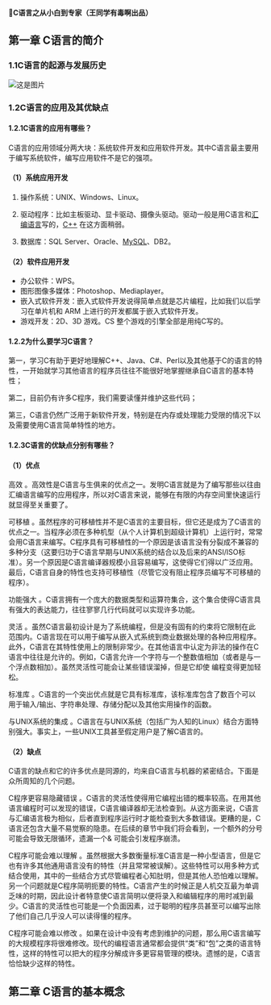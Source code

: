 👀**C语言之从小白到专家（王同学有毒啊出品）**

## 第一章 C语言的简介

### 1.1C语言的起源与发展历史


![这是图片](https://lh1.hetaousercontent.com/img/ea2621f95eac0568.jpg?thumbnail=true)
### 1.2C语言的应用及其优缺点

#### 1.2.1C语言的应用有哪些？

C语言的应用领域分两大块：系统软件开发和应用软件开发。其中C语言最主要用于编写系统软件，编写应用软件不是它的强项。

#### （1）系统应用开发

1. 操作系统：UNIX、Windows、Linux。

2. 驱动程序：比如主板驱动、显卡驱动、摄像头驱动。驱动一般是用C语言和[汇编语言](http://c.biancheng.net/asm/)写的，[C++](http://c.biancheng.net/cplus/) 在这方面稍弱。

3. 数据库：SQL Server、Oracle、[MySQL](http://c.biancheng.net/mysql/)、DB2。

   

#### （2）软件应用开发

- 办公软件：WPS。
- 图形图像多媒体：Photoshop、Mediaplayer。
- 嵌入式软件开发：嵌入式软件开发说得简单点就是芯片编程，比如我们以后学习在单片机和 ARM 上进行的开发都属于嵌入式软件开发。
- 游戏开发：2D、3D 游戏。CS 整个游戏的引擎全部是用纯C写的。

#### 1.2.2为什么要学习C语言？

第一，学习C有助于更好地理解C++、Java、C#、Perl以及其他基于C的语言的特性，一开始就学习其他语言的程序员往往不能很好地掌握继承自C语言的基本特性；

第二，目前仍有许多C程序，我们需要读懂并维护这些代码；

第三，C语言仍然广泛用于新软件开发，特别是在内存或处理能力受限的情况下以及需要使用C语言简单特性的地方。

#### 1.2.3C语言的优缺点分别有哪些？

#### （1）优点

高效 。高效性是C语言与生俱来的优点之一。发明C语言就是为了编写那些以往由汇编语言编写的应用程序，所以对C语言来说，能够在有限的内存空间里快速运行就显得至关重要了。

可移植 。虽然程序的可移植性并不是C语言的主要目标，但它还是成为了C语言的优点之一。当程序必须在多种机型（从个人计算机到超级计算机）上运行时，常常会用C语言来编写。C程序具有可移植性的一个原因是该语言没有分裂成不兼容的多种分支（这要归功于C语言早期与UNIX系统的结合以及后来的ANSI/ISO标准）。另一个原因是C语言编译器规模小且容易编写，这使得它们得以广泛应用。最后，C语言自身的特性也支持可移植性（尽管它没有阻止程序员编写不可移植的程序）。

功能强大 。C语言拥有一个庞大的数据类型和运算符集合，这个集合使得C语言具有强大的表达能力，往往寥寥几行代码就可以实现许多功能。

灵活 。虽然C语言最初设计是为了系统编程，但是没有固有的约束将它限制在此范围内。C语言现在可以用于编写从嵌入式系统到商业数据处理的各种应用程序。此外，C语言在其特性使用上的限制非常少。在其他语言中认定为非法的操作在C语言中往往是允许的。例如，C语言允许一个字符与一个整数值相加（或者是与一个浮点数相加）。虽然灵活性可能会让某些错误溜掉，但是它却使
编程变得更加轻松。

标准库 。C语言的一个突出优点就是它具有标准库，该标准库包含了数百个可以用于输入/输出、字符串处理、存储分配以及其他实用操作的函数。

与UNIX系统的集成 。C语言在与UNIX系统（包括广为人知的Linux）结合方面特别强大。事实上，一些UNIX工具甚至假定用户是了解C语言的。

#### （2）缺点

C语言的缺点和它的许多优点是同源的，均来自C语言与机器的紧密结合。下面是众所周知的几个问题。

C程序更容易隐藏错误 。C语言的灵活性使得用它编程出错的概率较高。在用其他语言编程时可以发现的错误，C语言编译器却无法检查到。从这方面来说，C语言与汇编语言极为相似，后者直到程序运行时才能检查到大多数错误。更糟的是，C语言还包含大量不易觉察的隐患。在后续的章节中我们将会看到，一个额外的分号可能会导致无限循环，遗漏一个& 可能会引发程序崩溃。

C程序可能会难以理解 。虽然根据大多数衡量标准C语言是一种小型语言，但是它也有许多其他通用语言没有的特性（并且常常被误解）。这些特性可以用多种方式结合使用，其中的一些结合方式尽管编程者心知肚明，但是其他人恐怕难以理解。另一个问题就是C程序简明扼要的特性。C语言产生的时候正是人机交互最为单调乏味的时期，因此设计者特意使C语言简明以便将录入和编辑程序的用时减到最少。C语言的灵活性也可能是一个负面因素，过于聪明的程序员甚至可以编写出除了他们自己几乎没人可以读得懂的程序。

C程序可能会难以修改 。如果在设计中没有考虑到维护的问题，那么用C语言编写的大规模程序将很难修改。现代的编程语言通常都会提供“类”和“包”之类的语言特性，这样的特性可以把大的程序分解成许多更容易管理的模块。遗憾的是，C语言恰恰缺少这样的特性。

## 第二章 C语言的基本概念



## 

## 

